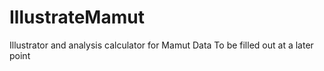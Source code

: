 # IllustrateMamut
Illustrator and analysis calculator for Mamut Data
To be filled out at a later point
